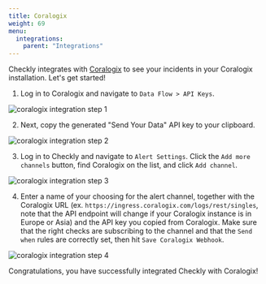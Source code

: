 ```yaml
---
title: Coralogix
weight: 69
menu:
  integrations:
    parent: "Integrations"
---
```


Checkly integrates with [Coralogix](https://coralogix.com/) to see your incidents in your Coralogix installation. Let's get started!

1. Log in to Coralogix and navigate to `Data Flow > API Keys`.

![coralogix integration step 1](/docs/images/integrations/coralogix/coralogix_step1.png)

2. Next, copy the generated "Send Your Data" API key to your clipboard.

![coralogix integration step 2](/docs/images/integrations/coralogix/coralogix_step2.png)

3. Log in to Checkly and navigate to `Alert Settings`. Click the `Add more channels` button, find Coralogix on the list, and click `Add channel`.

![coralogix integration step 3](/docs/images/integrations/coralogix/coralogix_step3.png)

4. Enter a name of your choosing for the alert channel, together with the Coralogix URL (ex. `https://ingress.coralogix.com/logs/rest/singles`, note that the API endpoint will change if your Coralogix instance is in Europe or Asia) and the API key you copied from Coralogix. Make sure that the right checks are subscribing to the channel and that the `Send when` rules are correctly set, then hit `Save Coralogix Webhook`.

![coralogix integration step 4](/docs/images/integrations/coralogix/coralogix_step4.png)

Congratulations, you have successfully integrated Checkly with Coralogix!

